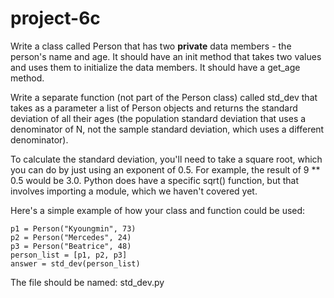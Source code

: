 # project-6c

Write a class called Person that has two **private** data members - the person's name and age.  It should have an init method that takes two values and uses them to initialize the data members.  It should have a get_age method.

Write a separate function (not part of the Person class) called std_dev that takes as a parameter a list of Person objects and returns the standard deviation of all their ages (the population standard deviation that uses a denominator of N, not the sample standard deviation, which uses a different denominator).

To calculate the standard deviation, you'll need to take a square root, which you can do by just using an exponent of 0.5.  For example, the result of 9 ** 0.5 would be 3.0.  Python does have a specific sqrt() function, but that involves importing a module, which we haven't covered yet.

Here's a simple example of how your class and function could be used:
```
p1 = Person("Kyoungmin", 73)
p2 = Person("Mercedes", 24)
p3 = Person("Beatrice", 48)
person_list = [p1, p2, p3]
answer = std_dev(person_list)
```

The file should be named: std_dev.py
